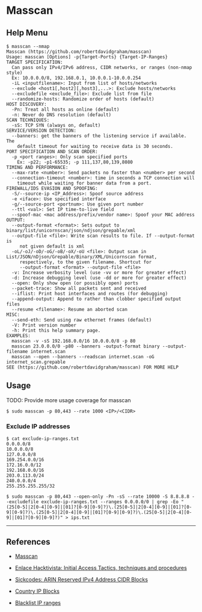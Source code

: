 # Masscan

## Help Menu

```
$ masscan --nmap
Masscan (https://github.com/robertdavidgraham/masscan)
Usage: masscan [Options] -p{Target-Ports} {Target-IP-Ranges}
TARGET SPECIFICATION:
  Can pass only IPv4/IPv6 address, CIDR networks, or ranges (non-nmap style)
  Ex: 10.0.0.0/8, 192.168.0.1, 10.0.0.1-10.0.0.254
  -iL <inputfilename>: Input from list of hosts/networks
  --exclude <host1[,host2][,host3],...>: Exclude hosts/networks
  --excludefile <exclude_file>: Exclude list from file
  --randomize-hosts: Randomize order of hosts (default)
HOST DISCOVERY:
  -Pn: Treat all hosts as online (default)
  -n: Never do DNS resolution (default)
SCAN TECHNIQUES:
  -sS: TCP SYN (always on, default)
SERVICE/VERSION DETECTION:
  --banners: get the banners of the listening service if available. The
    default timeout for waiting to receive data is 30 seconds.
PORT SPECIFICATION AND SCAN ORDER:
  -p <port ranges>: Only scan specified ports
    Ex: -p22; -p1-65535; -p 111,137,80,139,8080
TIMING AND PERFORMANCE:
  --max-rate <number>: Send packets no faster than <number> per second
  --connection-timeout <number>: time in seconds a TCP connection will
    timeout while waiting for banner data from a port.
FIREWALL/IDS EVASION AND SPOOFING:
  -S/--source-ip <IP_Address>: Spoof source address
  -e <iface>: Use specified interface
  -g/--source-port <portnum>: Use given port number
  --ttl <val>: Set IP time-to-live field
  --spoof-mac <mac address/prefix/vendor name>: Spoof your MAC address
OUTPUT:
  --output-format <format>: Sets output to binary/list/unicornscan/json/ndjson/grepable/xml
  --output-file <file>: Write scan results to file. If --output-format is
     not given default is xml
  -oL/-oJ/-oD/-oG/-oB/-oX/-oU <file>: Output scan in List/JSON/nDjson/Grepable/Binary/XML/Unicornscan format,
     respectively, to the given filename. Shortcut for
     --output-format <format> --output-file <file>
  -v: Increase verbosity level (use -vv or more for greater effect)
  -d: Increase debugging level (use -dd or more for greater effect)
  --open: Only show open (or possibly open) ports
  --packet-trace: Show all packets sent and received
  --iflist: Print host interfaces and routes (for debugging)
  --append-output: Append to rather than clobber specified output files
  --resume <filename>: Resume an aborted scan
MISC:
  --send-eth: Send using raw ethernet frames (default)
  -V: Print version number
  -h: Print this help summary page.
EXAMPLES:
  masscan -v -sS 192.168.0.0/16 10.0.0.0/8 -p 80
  masscan 23.0.0.0/0 -p80 --banners -output-format binary --output-filename internet.scan
  masscan --open --banners --readscan internet.scan -oG internet_scan.grepable
SEE (https://github.com/robertdavidgraham/masscan) FOR MORE HELP
```

## Usage

TODO: Provide more usage coverage for masscan

`$ sudo masscan -p 80,443 --rate 1000 <IP>/<CIDR>`

### Exclude IP addresses

```
$ cat exclude-ip-ranges.txt
0.0.0.0/8
10.0.0.0/8
127.0.0.0/8
169.254.0.0/16
172.16.0.0/12
192.168.0.0/16
203.0.113.0/24
240.0.0.0/4
255.255.255.255/32

$ sudo masscan -p 80,443 --open-only -Pn -sS --rate 10000 -S 8.8.8.8 --excludefile exclude-ip-ranges.txt --ranges 0.0.0.0/0 | grep -Eo "(25[0-5]|2[0-4][0-9]|[01]?[0-9][0-9]?)\.(25[0-5]|2[0-4][0-9]|[01]?[0-9][0-9]?)\.(25[0-5]|2[0-4][0-9]|[01]?[0-9][0-9]?)\.(25[0-5]|2[0-4][0-9]|[01]?[0-9][0-9]?)" > ips.txt
```

---
## References

- [Masscan](https://github.com/robertdavidgraham/masscan)

- [Enlace Hacktivista: Initial Access Tactics, techniques and procedures](https://enlacehacktivista.org/index.php?title=Initial_Access_Tactics,_techniques_and_procedures)

- [Sickcodes: ARIN Reserved IPv4 Address CIDR Blocks](https://gist.github.com/sickcodes/5e72643852e301aac84cf34a0348ef09)

- [Country IP Blocks](https://github.com/herrbischoff/country-ip-blocks)

- [Blacklist IP ranges](https://gist.github.com/ozuma/fb21ab0f7143579b1f2794f4af746fb2)